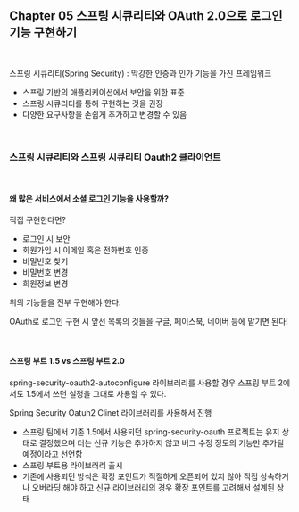 ## Chapter 05 스프링 시큐리티와 OAuth 2.0으로 로그인 기능 구현하기

</br>

스프링 시큐리티(Spring Security) : 막강한 인증과 인가 기능을 가진 프레임워크
- 스프링 기반의 애플리케이션에서 보안을 위한 표준
- 스프링 시큐리티를 통해 구현하는 것을 권장
- 다양한 요구사항을 손쉽게 추가하고 변경할 수 있음

</br>

### 스프링 시큐리티와 스프링 시큐리티 Oauth2 클라이언트

<br>

#### 왜 많은 서비스에서 소셜 로그인 기능을 사용할까?

직접 구현한다면?
- 로그인 시 보안
- 회원가입 시 이메일 혹은 전화번호 인증
- 비밀번호 찾기
- 비밀번호 변경
- 회원정보 변경

위의 기능들을 전부 구현해야 한다.

OAuth로 로그인 구현 시 앞선 목록의 것들을 구글, 페이스북, 네이버 등에 맡기면 된다!

</br>

#### 스프링 부트 1.5 vs 스프링 부트 2.0

spring-security-oauth2-autoconfigure 라이브러리를 사용할 경우 스프링 부트 2에서도 1.5에서 쓰던 설정을 그대로 사용할 수 있다.

Spring Security Oatuh2 Clinet 라이브러리를 사용해서 진행
- 스프링 팀에서 기존 1.5에서 사용되던 spring-security-oauth 프로젝트는 유지 상태로 결정했으며 더는 신규 기능은 추가하지 않고 버그 수정 정도의 기능만 추가될 예정이라고 선언함
- 스프링 부트용 라이브러리 출시
- 기존에 사용되던 방식은 확장 포인트가 적절하게 오픈되어 있지 않아 직접 상속하거나 오버라딩 해야 하고 신규 라이브러리의 경우 확장 포인트를 고려해서 설계된 상태

